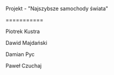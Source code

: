 Projekt - "Najszybsze samochody świata"

===========

Piotrek Kustra

Dawid Majdański

Damian Pyc

Paweł Czuchaj



